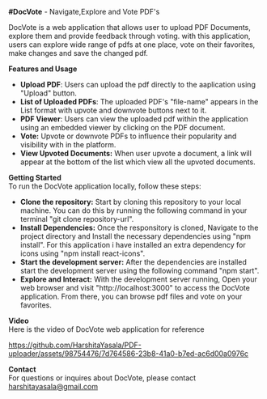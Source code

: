 **#DocVote** - Navigate,Explore and Vote PDF's

DocVote is a web application that allows user to upload PDF Documents, explore them and provide feedback through voting. with this application, users can explore wide range of pdfs at one place, vote on their favorites, make changes and save the changed pdf.

**Features and Usage**

* **Upload PDF**: Users can upload the pdf directly to the aaplication using "Upload" button.
* **List of Uploaded PDFs**: The uploaded PDF's "file-name" appears in the List format with upvote and downvote buttons next to it.
* **PDF Viewer**: Users can view the uploaded pdf within the application using an embedded viewer by clicking on the PDF document.
* **Vote:** Upvote or downvote PDFs to influence their popularity and visibility with in the platform.
* **View Upvoted Documents:** When user upvote a document, a link will appear at the bottom of the list which view all the upvoted documents.

**Getting Started**  
To run the DocVote application locally, follow these steps:
* **Clone the repository:** Start by cloning this repository to your local machine. You can do this by running the following command in your terminal "git clone repository-url".    
* **Install Dependencies:** Once the responsitory is cloned, Navigate to the project directory and Install the necessary dependencies using "npm install". For this application i have installed an extra dependency for icons using "npm install react-icons".   
* **Start the development server:** After the dependencies are installed start the development server using the following command "npm start".  
* **Explore and Interact:** With the development server running, Open your web browser and visit "http://localhost:3000" to access the DocVote application. From there, you can browse pdf files and vote on your favorites.
  
**Video**  
Here is the video of DocVote web application for reference

https://github.com/HarshitaYasala/PDF-uploader/assets/98754476/7d764586-23b8-41a0-b7ed-ac6d00a0976c

**Contact**  
For questions or inquires about DocVote, please contact harshitayasala@gmail.com

